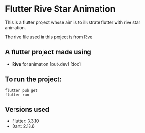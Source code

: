# Flutter Rive Star Animation

This is a flutter project whose aim is to illustrate flutter with 
rive star animation. 

The rive file used in this project is from [Rive](https://rive.app/community/3472-7900-rating-animation/)

## A flutter project made using
- **Rive** for animation [[pub.dev]](https://pub.dev/packages/rive) [[doc]](https://rive.app/)

## To run the project:
```
flutter pub get
flutter run
```
## Versions used
- Flutter: 3.3.10
- Dart: 2.18.6
